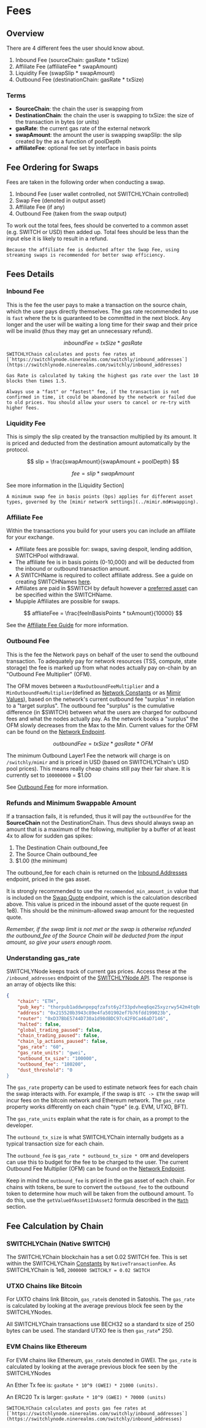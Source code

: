 # Fees

## Overview

There are 4 different fees the user should know about.

1. Inbound Fee (sourceChain: gasRate \* txSize)
2. Affiliate Fee (affiliateFee \* swapAmount)
3. Liquidity Fee (swapSlip \* swapAmount)
4. Outbound Fee (destinationChain: gasRate \* txSize)

### **Terms**

- **SourceChain**: the chain the user is swapping from
- **DestinationChain**: the chain the user is swapping to txSize: the size of the transaction in bytes (or units)
- **gasRate**: the current gas rate of the external network
- **swapAmount**: the amount the user is swapping swapSlip: the slip created by the as a function of poolDepth
- **affiliateFee**: optional fee set by interface in basis points

## Fee Ordering for Swaps

Fees are taken in the following order when conducting a swap.

1. Inbound Fee (user wallet controlled, not SWITCHLYChain controlled)
1. Swap Fee (denoted in output asset)
1. Affiliate Fee (if any)
1. Outbound Fee (taken from the swap output)

To work out the total fees, fees should be converted to a common asset (e.g. SWITCH or USD) then added up. Total fees should be less than the input else it is likely to result in a refund.

```admonish info
Because the affiliate fee is deducted after the Swap Fee, using streaming swaps is recommended for better swap efficiency.
```

## Fees Details

### Inbound Fee

This is the fee the user pays to make a transaction on the source chain, which the user pays directly themselves. The gas rate recommended to use is `fast` where the tx is guaranteed to be committed in the next block. Any longer and the user will be waiting a long time for their swap and their price will be invalid (thus they may get an unnecessary refund).

$$
inboundFee = txSize * gasRate
$$

```admonish success
SWITCHLYChain calculates and posts fee rates at [`https://switchlynode.ninerealms.com/switchly/inbound_addresses`](https://switchlynode.ninerealms.com/switchly/inbound_addresses)

Gas Rate is calculated by taking the highest gas rate over the last 10 blocks then times 1.5.
```

```admonish warning
Always use a "fast" or "fastest" fee, if the transaction is not confirmed in time, it could be abandoned by the network or failed due to old prices. You should allow your users to cancel or re-try with higher fees.
```

### Liquidity Fee

This is simply the slip created by the transaction multiplied by its amount. It is priced and deducted from the destination amount automatically by the protocol.

$$
slip = \frac{swapAmount}{swapAmount + poolDepth}
$$

$$
fee =slip * swapAmount
$$

See more information in the [Liquidity Section]

```admonish warning
A minimum swap fee in basis points (bps) applies for different asset types, governed by the [mimir network settings](../mimir.md#swapping).
```

### Affiliate Fee

Within the transactions you build for your users you can include an affiliate for your exchange.

- Affiliate fees are possible for: swaps, saving despoit, lending addition, SWITCHPool withdrawal.
- The affiliate fee is in basis points (0-10,000) and will be deducted from the inbound or outbound transaction amount.
- A SWITCHName is required to collect affiliate address. See a guide on creating SWITCHNames [here](../affiliate-guide/switchlyname-guide.md).
- Affiliates are paid in $SWITCH by default however a [preferred asset](../affiliate-guide/switchlyname-guide.md#preferred-asset-for-affiliate-fees) can be specified within the SWITCHName.
- Mupiple Affiliates are possible for swaps.

$$
affliateFee = \frac{feeInBasisPoints * txAmount}{10000}
$$

See the [Affiliate Fee Guide](../affiliate-guide/affiliate-fee-guide.md) for more information.

### Outbound Fee

This is the fee the Network pays on behalf of the user to send the outbound transaction. To adequately pay for network resources (TSS, compute, state storage) the fee is marked up from what nodes actually pay on-chain by an "Outbound Fee Multiplier" (OFM).

The OFM moves between a `MaxOutboundFeeMultiplier` and a `MinOutboundFeeMultiplier`(defined as [Network Constants](https://gitlab.com/switchly/switchlynode/-/blob/develop/constants/constants_v1.go) or as [Mimir Values](https://switchlynode.ninerealms.com/switchly/mimir)), based on the network's current outbound fee "surplus" in relation to a "target surplus". The outbound fee "surplus" is the cumulative difference (in $SWITCH) between what the users are charged for outbound fees and what the nodes actually pay. As the network books a "surplus" the OFM slowly decreases from the Max to the Min. Current values for the OFM can be found on the [Network Endpoint](https://switchlynode.ninerealms.com/switchly/network).

$$
outboundFee = txSize * gasRate * OFM
$$

The minimum Outbound Layer1 Fee the network will charge is on `/switchly/mimir` and is priced in USD (based on SWITCHLYChain's USD pool prices). This means really cheap chains still pay their fair share. It is currently set to `100000000` = $1.00

See [Outbound Fee](https://docs.switchly.org/how-it-works/fees#outbound-fee) for more information.

### Refunds and Minimum Swappable Amount

If a transaction fails, it is refunded, thus it will pay the `outboundFee` for the **SourceChain** not the DestinationChain. Thus devs should always swap an amount that is a maximum of the following, multiplier by a buffer of at least 4x to allow for sudden gas spikes:

1. The Destination Chain outbound_fee
2. The Source Chain outbound_fee
3. $1.00 (the minimum)

The outbound_fee for each chain is returned on the [Inbound Addresses](https://switchlynode.ninerealms.com/switchly/inbound_addresses) endpoint, priced in the gas asset.

It is strongly recommended to use the `recommended_min_amount_in` value that is included on the [Swap Quote](broken-reference) endpoint, which is the calculation described above. This value is priced in the inbound asset of the quote request (in 1e8). This should be the minimum-allowed swap amount for the requested quote.

_Remember, if the swap limit is not met or the swap is otherwise refunded the outbound_fee of the Source Chain will be deducted from the input amount, so give your users enough room._

### Understanding gas_rate

SWITCHLYNode keeps track of current gas prices. Access these at the `/inbound_addresses` endpoint of the [SWITCHLYNode API](./connecting-to-switchly.md#switchlynode). The response is an array of objects like this:

```json
{
    "chain": "ETH",
    "pub_key": "thorpub1addwnpepqfzafst6y2f33pdvheq6qe25xyzrwy542m4tq0nfnh6cn67d56n3g3lfwej",
    "address": "0x215520b3943c89e4fa501902ef7b76fdd199023b",
    "router": "0xD37BbE5744D730a1d98d8DC97c42F0Ca46aD7146",
    "halted": false,
    "global_trading_paused": false,
    "chain_trading_paused": false,
    "chain_lp_actions_paused": false,
    "gas_rate": "60",
    "gas_rate_units": "gwei",
    "outbound_tx_size": "100000",
    "outbound_fee": "180200",
    "dust_threshold": "0
}
```

The `gas_rate` property can be used to estimate network fees for each chain the swap interacts with. For example, if the swap is `BTC -> ETH` the swap will incur fees on the bitcoin network and Ethereum network. The `gas_rate` property works differently on each chain "type" (e.g. EVM, UTXO, BFT).

The `gas_rate_units` explain what the rate is for chain, as a prompt to the developer.

The `outbound_tx_size` is what SWITCHLYChain internally budgets as a typical transaction size for each chain.

The `outbound_fee` is `gas_rate * outbound_tx_size * OFM` and developers can use this to budget for the fee to be charged to the user. The current Outbound Fee Multiplier (OFM) can be found on the [Network Endpoint](https://switchlynode.ninerealms.com/switchly/network).

Keep in mind the `outbound_fee` is priced in the gas asset of each chain. For chains with tokens, be sure to convert the `outbound_fee` to the outbound token to determine how much will be taken from the outbound amount. To do this, use the `getValueOfAsset1InAsset2` formula described in the [`Math`](./math.md#example) section.

## Fee Calculation by Chain

### **SWITCHLYChain (Native SWITCH)**

The SWITCHLYChain blockchain has a set 0.02 SWITCH fee. This is set within the SWITCHLYChain [Constants](https://switchlynode.ninerealms.com/switchly/constants) by `NativeTransactionFee`. As SWITCHLYChain is 1e8, `2000000 SWITCHLY = 0.02 SWITCH`

### UTXO Chains like Bitcoin

For UXTO chains link Bitcoin, `gas_rate`is denoted in Satoshis. The `gas_rate` is calculated by looking at the average previous block fee seen by the SWITCHLYNodes.

All SWITCHLYChain transactions use BECH32 so a standard tx size of 250 bytes can be used. The standard UTXO fee is then `gas_rate`\* 250.

### EVM Chains like Ethereum

For EVM chains like Ethereum, `gas_rate`is denoted in GWEI. The `gas_rate` is calculated by looking at the average previous block fee seen by the SWITCHLYNodes

An Ether Tx fee is: `gasRate * 10^9 (GWEI) * 21000 (units).`

An ERC20 Tx is larger: `gasRate * 10^9 (GWEI) * 70000 (units)`

```admonish success
SWITCHLYChain calculates and posts gas fee rates at [`https://switchlynode.ninerealms.com/switchly/inbound_addresses`](https://switchlynode.ninerealms.com/switchly/inbound_addresses)
```
